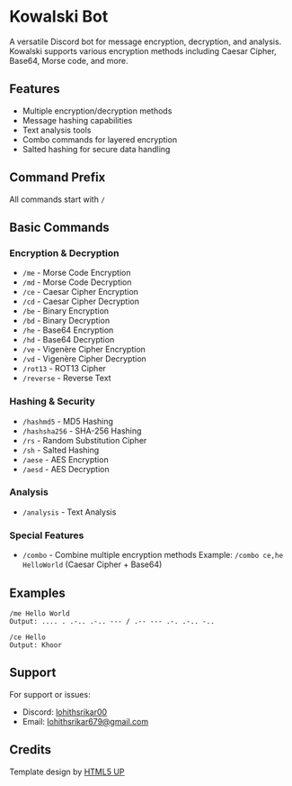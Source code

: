 # Kowalski Bot

A versatile Discord bot for message encryption, decryption, and analysis. Kowalski supports various encryption methods including Caesar Cipher, Base64, Morse code, and more.

## Features

- Multiple encryption/decryption methods
- Message hashing capabilities
- Text analysis tools
- Combo commands for layered encryption
- Salted hashing for secure data handling

## Command Prefix
All commands start with `/`

## Basic Commands

### Encryption & Decryption
- `/me` - Morse Code Encryption
- `/md` - Morse Code Decryption
- `/ce` - Caesar Cipher Encryption
- `/cd` - Caesar Cipher Decryption
- `/be` - Binary Encryption
- `/bd` - Binary Decryption
- `/he` - Base64 Encryption
- `/hd` - Base64 Decryption
- `/ve` - Vigenère Cipher Encryption
- `/vd` - Vigenère Cipher Decryption
- `/rot13` - ROT13 Cipher
- `/reverse` - Reverse Text

### Hashing & Security
- `/hashmd5` - MD5 Hashing
- `/hashsha256` - SHA-256 Hashing
- `/rs` - Random Substitution Cipher
- `/sh` - Salted Hashing
- `/aese` - AES Encryption
- `/aesd` - AES Decryption

### Analysis
- `/analysis` - Text Analysis

### Special Features
- `/combo` - Combine multiple encryption methods
  Example: `/combo ce,he HelloWorld` (Caesar Cipher + Base64)

## Examples

```
/me Hello World
Output: .... . .-.. .-.. --- / .-- --- .-. .-.. -..

/ce Hello
Output: Khoor
```

## Support
For support or issues:
- Discord:  [lohithsrikar00](https://discordapp.com/users/876134632905666621)
- Email: lohithsrikar679@gmail.com

## Credits
Template design by [HTML5 UP](http://html5up.net)
